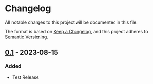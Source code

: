 # Changelog

All notable changes to this project will be documented in this file.

The format is based on [Keep a Changelog](https://keepachangelog.com/en/1.0.0/),
and this project adheres to [Semantic Versioning](https://semver.org/spec/v2.0.0.html).


## [0.1] - 2023-08-15

### Added

- Test Release.


[0.1]: https://github.com/ClicKargoTeam/ClicConnector/releases/tag/v0.1
